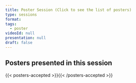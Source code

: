 ```yaml
---
title: Poster Session (Click to see the list of posters)
type: sessions
format:
tags:
  - poster
videoId: null
presentation: null
draft: false
---
```


<!-- Click link for
{{< button-link icon="direction" label="instructions for authors of accepted posters" url="http://localhost:1313/presentations/#poster-presentations" target="_blank" >}} -->

## Posters presented in this session

{{< posters-accepted >}}{{< /posters-accepted >}}
